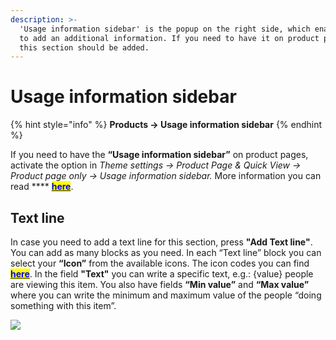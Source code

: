 ```yaml
---
description: >-
  'Usage information sidebar' is the popup on the right side, which enables you
  to add an additional information. If you need to have it on product pages,
  this section should be added.
---
```


# Usage information sidebar

{% hint style="info" %}
&#x20;**Products -> Usage information sidebar**
{% endhint %}

&#x20;If you need to have the **“Usage information sidebar”** on product pages, activate the option in _Theme settings -> Product Page & Quick View -> Product page only -> Usage information sidebar._ More information you can read **** [<mark style="color:blue;">**here**</mark>](https://mpithemes.gitbook.io/shella-shopify-theme/theme-settings/product-page-and-quick-view#usage-information-sidebar).

## Text line

&#x20;In case you need to add a text line for this section, press **"Add Text line"**. You can add as many blocks as you need.  In each “Text line” block you can select your **“Icon”** from the available icons. The icon codes you can find [<mark style="color:blue;">**here**</mark>](https://shella-demo.myshopify.com/pages/icons). In the field **"Text"** you can write a specific text, e.g.: {value} people are viewing this item. You also have fields **“Min value”** and **“Max value”** where you can write the minimum and maximum value of the people “doing something with this item”.&#x20;

![](<../.gitbook/assets/Screenshot\_22 (1).png>)
